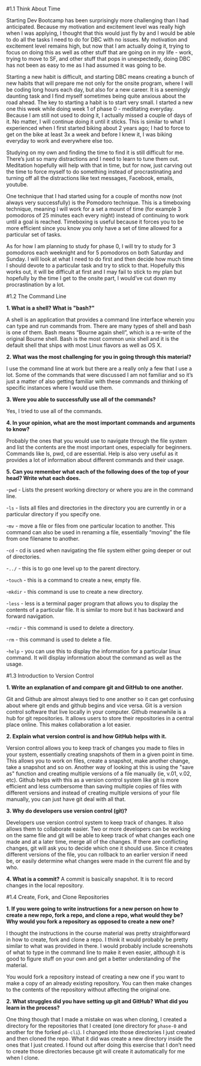 #1.1 Think About Time

Starting Dev Bootcamp has been surprisingly more challenging than I had anticipated. Because my motivation and excitement level was really high when I was applying, I thought that this would just fly by and I would be able to do all the tasks I need to do for DBC with no issues. My motivation and excitement level remains high, but now that I am actually doing it, trying to focus on doing this as well as other stuff that are going on in my life - work, trying to move to SF, and other stuff that pops in unexpectedly, doing DBC has not been as easy to me as I had assumed it was going to be.

Starting a new habit is difficult, and starting DBC means creating a bunch of new habits that will prepare me not only for the onsite program, where I will be coding long hours each day, but also for a new career. It is a seemingly daunting task and I find myself sometimes being quite anxious about the road ahead. The key to starting a habit is to start very small. I started a new one this week while doing week 1 of phase 0 - meditating everyday. Because I am still not used to doing it, I actually missed a couple of days of it. No matter, I will continue doing it until it sticks. This is similar to what I experienced when I first started biking about 2 years ago; I had to force to get on the bike at least 3x a week and before I knew it, I was biking everyday to work and everywhere else too.

Studying on my own and finding the time to find it is still difficult for me. There’s just so many distractions and I need to learn to tune them out. Meditation hopefully will help with that in time, but for now, just carving out the time to force myself to do something instead of procrastinating and turning off all the distractions like text messages, Facebook, emails, youtube.

One technique that I had started using for a couple of months now (not always very successfully) is the Pomodoro technique. This is a timeboxing technique, meaning I will work for a set a mount of time (for example 3 pomodoros of 25 minutes each every night) instead of continuing to work until a goal is reached. Timeboxing is useful because it forces you to be more efficient since you know you only have a set of time allowed for a particular set of tasks.

As for how I am planning to study for phase 0, I will try to study for 3 pomodoros each weeknight and for 5 pomodoros on both Saturday and Sunday. I will look at what I need to do first and then decide how much time I should devote to a particular task and try to stick to that. Hopefully this works out, it will be difficult at first and I may fail to stick to my plan but hopefully by the time I get to the onsite part, I would’ve cut down my procrastination by a lot.

#1.2 The Command Line

**1. What is a shell? What is "bash?"**

A shell is an application that provides a command line interface wherein you can type and run commands from. There are many types of shell and bash is one of them. Bash means “Bourne again shell”, which is a re-write of the original Bourne shell. Bash is the most common unix shell and it is the default shell that ships with most Linux flavors as well as OS X.

**2. What was the most challenging for you in going through this material?**

I use the command line at work but there are a really only a few that I use a lot. Some of the commands that were discussed I am not familiar and so it’s just a matter of also getting familiar with these commands and thinking of specific instances where I would use them.

**3. Were you able to successfully use all of the commands?**

Yes, I tried to use all of the commands.

**4. In your opinion, what are the most important commands and arguments to know?**

Probably the ones that you would use to navigate through the file system and list the contents are the most important ones, especially for beginners. Commands like ls, pwd, cd are essential. Help is also very useful as it provides a lot of information about different commands and their usage.

**5. Can you remember what each of the following does of the top of your head? Write what each does.**

-`pwd` - Lists the present working directory or where you are in the command line.

-`ls` - lists all files and directories in the directory you are currently in or a particular directory if you specify one.

-`mv` - move a file or files from one particular location to another. This command can also be used in renaming a file, essentially “moving” the file from one filename to another.

-`cd` - cd is used when navigating the file system either going deeper or out of directories.

-`../` - this is to go one level up to the parent directory.

-`touch` - this is a command to create a new, empty file.

-`mkdir` - this command is use to create a new directory.

-`less` - less is a terminal pager program that allows you to display the contents of a particular file. It is similar to more but it has backward and forward navigation.

-`rmdir` - this command is used to delete a directory.

-`rm` - this command is used to delete a file.

-`help` - you can use this to display the information for a particular linux command. It will display information about the command as well as the usage.

#1.3 Introduction to Version Control

**1. Write an explanation of and compare git and GitHub to one another.**

Git and Github are almost always tied to one another so it can get confusing about where git ends and github begins and vice versa. Git is a version control software that live locally in your computer. Github meanwhile is a hub for git repositories. It allows users to store their repositories in a central place online. This makes collaboration a lot easier.

**2. Explain what version control is and how GitHub helps with it.**

Version control allows you to keep track of changes you made to files in your system, essentially creating snapshots of them in a given point in time. This allows you to work on files, create a snapshot, make another change, take a snapshot and so on. Another way of looking at this is using the "save as" function and creating multiple versions of a file manually (ie, v.01, v.02, etc). Github helps with this as a version control system like git is more efficient and less cumbersome than saving multiple copies of files with different versions and instead of creating multiple versions of your file manually, you can just have git deal with all that.


**3. Why do developers use version control (git)?**

Developers use version control system to keep track of changes. It also allows them to collaborate easier. Two or more developers can be working on the same file and git will be able to keep track of what changes each one made and at a later time, merge all of the changes. If there are conflicting changes, git will ask you to decide which one it should use. Since it creates different versions of the file, you can rollback to an earlier version if need be, or easily determine what changes were made in the current file and by who.

**4. What is a commit?**
A commit is basically snapshot. It is to record changes in the local repository.

#1.4 Create, Fork, and Clone Repositories

**1. If you were going to write instructions for a new person on how to create a new repo, fork a repo, and clone a repo, what would they be? Why would you fork a repository as opposed to create a new one?**

I thought the instructions in the course material was pretty straightforward in how to create, fork and clone a repo. I think it would probably be pretty similar to what was provided in there. I would probably include screenshots of what to type in the command line to make it even easier, although it is good to figure stuff on your own and get a better understanding of the material.

You would fork a repository instead of creating a new one if you want to make a copy of an already existing repository. You can then make changes to the contents of the repository without affecting the original one.

**2. What struggles did you have setting up git and GitHub? What did you learn in the process?**

One thing though that I made a mistake on was when cloning, I created a directory for the repositories that I created (one directory for `phase-0` and another for the forked `p0-cli`). I changed into those directories I just created and then cloned the repo. What it did was create a new directory inside the ones that I just created. I found out after doing this exercise that I don’t need to create those directories because git will create it automatically for me when I clone.

